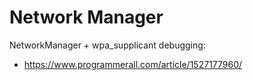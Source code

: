 # Network Manager

NetworkManager + wpa_supplicant debugging:
* https://www.programmerall.com/article/1527177960/
